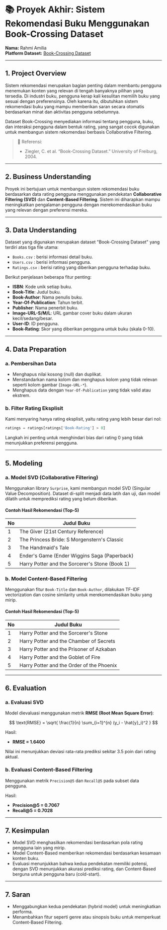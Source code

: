 
# 📚 Proyek Akhir: Sistem Rekomendasi Buku Menggunakan Book-Crossing Dataset

**Nama:** Rahmi Amilia  
**Platform Dataset:** [Book-Crossing Dataset](http://www2.informatik.uni-freiburg.de/~cziegler/BX/)

---

## 1. Project Overview

Sistem rekomendasi merupakan bagian penting dalam membantu pengguna menemukan konten yang relevan di tengah banyaknya pilihan yang tersedia. Di industri buku, pengguna kerap kali kesulitan memilih buku yang sesuai dengan preferensinya. Oleh karena itu, dibutuhkan sistem rekomendasi buku yang mampu memberikan saran secara otomatis berdasarkan minat dan aktivitas pengguna sebelumnya.

Dataset Book-Crossing menyediakan informasi tentang pengguna, buku, dan interaksi pengguna dalam bentuk rating, yang sangat cocok digunakan untuk membangun sistem rekomendasi berbasis Collaborative Filtering.

> 📌 Referensi:  
> - Ziegler, C. et al. “Book-Crossing Dataset.” University of Freiburg, 2004.

---

## 2. Business Understanding
Proyek ini bertujuan untuk membangun sistem rekomendasi buku berdasarkan data rating pengguna menggunakan pendekatan **Collaborative Filtering (SVD)** dan **Content-Based Filtering**. Sistem ini diharapkan mampu meningkatkan pengalaman pengguna dengan merekomendasikan buku yang relevan dengan preferensi mereka.

---

## 3. Data Understanding

Dataset yang digunakan merupakan dataset "Book-Crossing Dataset" yang terdiri atas tiga file utama:

- `Books.csv` : berisi informasi detail buku.
- `Users.csv` : berisi informasi pengguna.
- `Ratings.csv` : berisi rating yang diberikan pengguna terhadap buku.

Berikut penjelasan beberapa fitur penting:

- **ISBN**: Kode unik setiap buku.
- **Book-Title**: Judul buku.
- **Book-Author**: Nama penulis buku.
- **Year-Of-Publication**: Tahun terbit.
- **Publisher**: Nama penerbit buku.
- **Image-URL-S/M/L**: URL gambar cover buku dalam ukuran kecil/sedang/besar.
- **User-ID**: ID pengguna.
- **Book-Rating**: Skor yang diberikan pengguna untuk buku (skala 0-10).

---

## 4. Data Preparation

### a. Pembersihan Data

- Menghapus nilai kosong (null) dan duplikat.
- Menstandarkan nama kolom dan menghapus kolom yang tidak relevan seperti kolom gambar (`Image-URL-*`).
- Menghapus data dengan `Year-Of-Publication` yang tidak valid atau ekstrem.

### b. Filter Rating Eksplisit

Kami menyaring hanya rating eksplisit, yaitu rating yang lebih besar dari nol:

```python
ratings = ratings[ratings['Book-Rating'] > 0]
```

Langkah ini penting untuk menghindari bias dari rating 0 yang tidak menunjukkan preferensi pengguna.

---

## 5. Modeling

### a. Model SVD (Collaborative Filtering)

Menggunakan library `Surprise`, kami membangun model SVD (Singular Value Decomposition). Dataset di-split menjadi data latih dan uji, dan model dilatih untuk memprediksi rating yang belum diberikan.

#### Contoh Hasil Rekomendasi (Top-5)

| No | Judul Buku                |
|----|---------------------------|
| 1  | The Giver (21st Century Reference)         |
| 2  | The Princess Bride: S Morgenstern's Classic          |
| 3  | The Handmaid's Tale |
| 4  | Ender's Game (Ender Wiggins Saga (Paperback)          |
| 5  | Harry Potter and the Sorcerer's Stone (Book 1)	              |

### b. Model Content-Based Filtering

Menggunakan fitur `Book-Title` dan `Book-Author`, dilakukan TF-IDF vectorization dan cosine similarity untuk merekomendasikan buku yang mirip.

#### Contoh Hasil Rekomendasi (Top-5)

| No | Judul Buku                |
|----|---------------------------|
| 1  | Harry Potter and the Sorcerer's Stone |
| 2  | Harry Potter and the Chamber of Secrets |
| 3  | Harry Potter and the Prisoner of Azkaban |
| 4  | Harry Potter and the Goblet of Fire |
| 5  | Harry Potter and the Order of the Phoenix |

---

## 6. Evaluation

### a. Evaluasi SVD

Model dievaluasi menggunakan metrik **RMSE (Root Mean Square Error)**:

$$
\text{RMSE} = \sqrt{ \frac{1}{n} \sum_{i=1}^{n} (y_i - \hat{y}_i)^2 }
$$

Hasil:

- **RMSE = 1.6400**

Nilai ini menunjukkan deviasi rata-rata prediksi sekitar 3.5 poin dari rating aktual.

### b. Evaluasi Content-Based Filtering

Menggunakan metrik `Precision@5` dan `Recall@5` pada subset data pengguna.

Hasil:

- **Precision@5 = 0.7067**
- **Recall@5 = 0.7028**

---

## 7. Kesimpulan

- Model SVD menghasilkan rekomendasi berdasarkan pola rating pengguna lain yang mirip.
- Model Content-Based memberikan rekomendasi berdasarkan kesamaan konten buku.
- Evaluasi menunjukkan bahwa kedua pendekatan memiliki potensi, dengan SVD menunjukkan akurasi prediksi rating, dan Content-Based berguna untuk pengguna baru (cold-start).

---

## 7. Saran

- Menggabungkan kedua pendekatan (hybrid model) untuk meningkatkan performa.
- Menambahkan fitur seperti genre atau sinopsis buku untuk memperkuat Content-Based Filtering.
